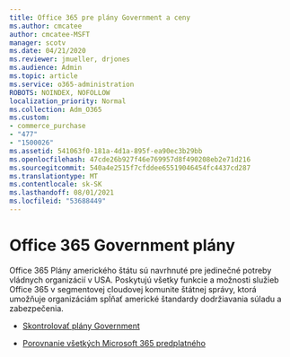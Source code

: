 ```yaml
---
title: Office 365 pre plány Government a ceny
ms.author: cmcatee
author: cmcatee-MSFT
manager: scotv
ms.date: 04/21/2020
ms.reviewer: jmueller, drjones
ms.audience: Admin
ms.topic: article
ms.service: o365-administration
ROBOTS: NOINDEX, NOFOLLOW
localization_priority: Normal
ms.collection: Adm_O365
ms.custom:
- commerce_purchase
- "477"
- "1500026"
ms.assetid: 541063f0-181a-4d1a-895f-ea90ec3b29bb
ms.openlocfilehash: 47cde26b927f46e769957d8f490208eb2e71d216
ms.sourcegitcommit: 540a4e2515f7cfddee65519046454fc4437cd287
ms.translationtype: MT
ms.contentlocale: sk-SK
ms.lasthandoff: 08/01/2021
ms.locfileid: "53688449"
---
```

# <a name="office-365-government-plans"></a>Office 365 Government plány

Office 365 Plány amerického štátu sú navrhnuté pre jedinečné potreby vládnych organizácií v USA. Poskytujú všetky funkcie a možnosti služieb Office 365 v segmentovej cloudovej komunite štátnej správy, ktorá umožňuje organizáciám spĺňať americké štandardy dodržiavania súladu a zabezpečenia.
  
- [Skontrolovať plány Government](https://products.office.com/government/compare-office-365-government-plans)

- [Porovnanie všetkých Microsoft 365 predplatného](https://products.office.com/business/compare-more-office-365-for-business-plans)